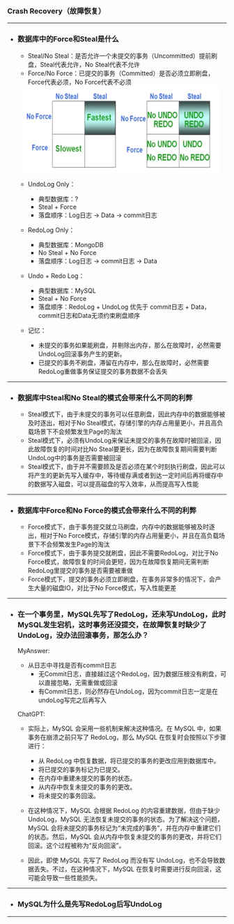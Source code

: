 ### Crash Recovery（故障恢复）
---

*   ### **数据库中的Force和Steal是什么**
    -   Steal/No Steal：是否允许一个未提交的事务（Uncommitted）提前刷盘，Steal代表允许，No Steal代表不允许
    -   Force/No Force：已提交的事务（Committed）是否必须立即刷盘，Force代表必须，No Force代表不必须
    
    <div align=center>
    <img src="../pictures/steal_and_force.png" width = "450" height = "200" alt="图片名称" align=center />
    </div>

    -   UndoLog Only：
        -   典型数据库：?
        -   Steal + Force
        -   落盘顺序：Log日志 -> Data -> commit日志

    -   RedoLog Only：
        -   典型数据库：MongoDB
        -   No Steal + No Force
        -   落盘顺序：Log日志 -> commit日志 -> Data

    -   Undo + Redo Log：
        -   典型数据库：MySQL
        -   Steal + No Force
        -   落盘顺序：RedoLog + UndoLog 优先于 commit日志 + Data，commit日志和Data无须约束刷盘顺序
    
    -   记忆：
        -   未提交的事务如果能刷盘，并剔除出内存，那么在故障时，必然需要UndoLog回滚事务产生的更新。
        -   已提交的事务不刷盘，滞留在内存中，那么在故障时，必然需要RedoLog重做事务保证提交的事务数据不会丢失

--- 

*   ### **数据库中Steal和No Steal的模式会带来什么不同的利弊**
    -   Steal模式下，由于未提交的事务可以任意刷盘，因此内存中的数据能够被及时逐出，相对于No Steal模式，存储引擎的内存占用量更小，并且高负载场景下不会频繁发生Page的淘汰
    -   Steal模式下，必须有UndoLog来保证未提交的事务在故障时被回滚，因此故障恢复的时间对比No Steal要更长，因为在故障恢复期间需要判断UndoLog中的事务是否需要被回滚
    -   Steal模式下，由于并不需要顾及是否必须在某个时刻执行刷盘，因此可以将产生的更新先写入缓存中，等待缓存满或者到达一定时间后再将缓存中的数据写入磁盘，可以提高磁盘的写入效率，从而提高写入性能
---

*   ### **数据库中Force和No Force的模式会带来什么不同的利弊**
    -   Force模式下，由于事务提交就立马刷盘，内存中的数据能够被及时逐出，相对于No Force模式，存储引擎的内存占用量更小，并且在高负载场景下不会频繁发生Page的淘汰
    -   Force模式下，由于事务提交就刷盘，因此不需要RedoLog，对比于No Force模式，故障恢复的时间会更短，因为在故障恢复期间无需判断RedoLog里提交的事务是否需要被重做
    -   Force模式下，提交的事务必须立即刷盘，在事务非常多的情况下，会产生大量的磁盘IO，对比于No Force模式，写入性能更差
---

*   ### **在一个事务里，MySQL先写了RedoLog，还未写UndoLog，此时MySQL发生宕机，这时事务还没提交，在故障恢复时缺少了UndoLog，没办法回滚事务，那怎么办？**
    MyAnswer:
    -   从日志中寻找是否有commit日志
        -   无Commit日志，直接越过这个RedoLog，因为数据压根没有刷盘，可以直接忽略，无需重做或回滚
        -   有Commit日志，则必然存在UndoLog，因为commit日志一定是在undoLog写完之后再写入

    ChatGPT:
    -   实际上，MySQL 会采用一些机制来解决这种情况。在 MySQL 中，如果事务在崩溃之前只写了 RedoLog，那么 MySQL 在恢复时会按照以下步骤进行：
        -   从 RedoLog 中恢复数据，将已提交的事务的更改应用到数据库中。
        -   将已提交的事务标记为已提交。
        -   在内存中重建未提交的事务的状态。
        -   从内存中恢复未提交的事务的更改。
        -   将未提交的事务回滚。

    -   在这种情况下，MySQL 会根据 RedoLog 的内容重建数据，但由于缺少 UndoLog，MySQL 无法恢复未提交的事务的状态。为了解决这个问题，MySQL 会将未提交的事务标记为“未完成的事务”，并在内存中重建它们的状态。然后，MySQL 会从内存中恢复未提交的事务的更改，并将它们回滚。这个过程被称为“反向回滚”。

    -   因此，即使 MySQL 先写了 RedoLog 而没有写 UndoLog，也不会导致数据丢失。不过，在这种情况下，MySQL 在恢复时需要进行反向回滚，这可能会导致一些性能损失。
---


*   ### **MySQL为什么是先写RedoLog后写UndoLog**



---


